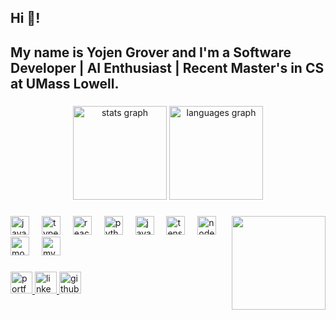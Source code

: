 <h2 align="left">Hi 👋!</h2> 

###

<h2 align="left"> My name is Yojen Grover and I'm a Software Developer | AI Enthusiast | Recent Master's in CS at UMass Lowell.</h2>

###

<div align="center">
  <img src="https://github-readme-stats.vercel.app/api?username=yojengrover&hide_title=false&hide_rank=false&show_icons=true&include_all_commits=true&count_private=true&disable_animations=false&theme=dracula&locale=en&hide_border=false" height="150" alt="stats graph"  />
  <img src="https://github-readme-stats.vercel.app/api/top-langs?username=yojengrover&locale=en&hide_title=false&layout=compact&card_width=320&langs_count=5&theme=dracula&hide_border=false" height="150" alt="languages graph"  />
</div>

###

<img align="right" height="150" src="https://media.giphy.com/media/JqmupuTVZYaQX5s094/giphy.gif?cid=ecf05e47nsrra3l9i2e5zcjnt6frgt5p4mvz2z68vkzwe6tu&ep=v1_gifs_search&rid=giphy.gif&ct=g"  />

###

<div align="left">
  <img src="https://cdn.jsdelivr.net/gh/devicons/devicon/icons/javascript/javascript-original.svg" height="30" alt="javascript logo"  />
  <img width="12" />
  <img src="https://cdn.jsdelivr.net/gh/devicons/devicon/icons/typescript/typescript-original.svg" height="30" alt="typescript logo"  />
  <img width="12" />
  <img src="https://cdn.jsdelivr.net/gh/devicons/devicon/icons/react/react-original.svg" height="30" alt="react logo"  />
  <img width="12" />
  <img src="https://cdn.jsdelivr.net/gh/devicons/devicon/icons/python/python-original.svg" height="30" alt="python logo"  />
  <img width="12" />
  <img src="https://cdn.jsdelivr.net/gh/devicons/devicon/icons/java/java-original.svg" height="30" alt="java logo"  />
  <img width="12" />
  <img src="https://cdn.jsdelivr.net/gh/devicons/devicon/icons/tensorflow/tensorflow-original.svg" height="30" alt="tensorflow logo"  />
  <img width="12" />
  <img src="https://cdn.jsdelivr.net/gh/devicons/devicon/icons/nodejs/nodejs-original.svg" height="30" alt="nodejs logo"  />
  <img width="12" />
  <img src="https://cdn.jsdelivr.net/gh/devicons/devicon/icons/mongodb/mongodb-original.svg" height="30" alt="mongodb logo"  />
  <img width="12" />
  <img src="https://cdn.jsdelivr.net/gh/devicons/devicon/icons/mysql/mysql-original.svg" height="30" alt="mysql logo"  />
</div>

###

<div align="left">
  <a href="https://yojengrover-zeta.vercel.app/" target="_blank">
    <img src="https://img.shields.io/badge/Portfolio-000000?style=for-the-badge&logo=vercel&logoColor=white" height="35" alt="portfolio logo"  />
  </a>
  <a href="https://www.linkedin.com/in/yojengrover" target="_blank">
    <img src="https://img.shields.io/badge/LinkedIn-0077B5?style=for-the-badge&logo=linkedin&logoColor=white" height="35" alt="linkedin logo"  />
  </a>
  <a href="https://github.com/yojengrover" target="_blank">
    <img src="https://img.shields.io/badge/GitHub-181717?style=for-the-badge&logo=github&logoColor=white" height="35" alt="github logo"  />
  </a>
</div>

###

<br clear="both">


###
